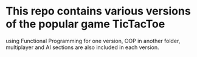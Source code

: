 # This repo contains various versions of the popular game TicTacToe 
using Functional Programming for one version, OOP in another folder,
multiplayer and AI sections are also included in each version.
